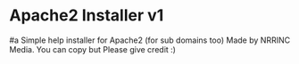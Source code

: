 # Apache2 Installer v1
#a Simple help installer for Apache2 (for sub domains too)
Made by NRRINC Media. You can copy but Please give credit :)
